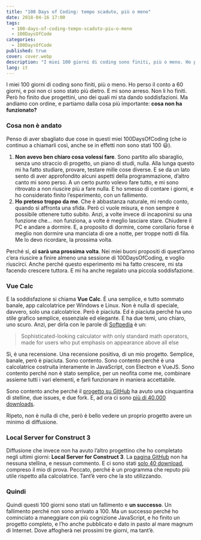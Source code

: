 ```yaml
---
title: "100 Days of Coding: tempo scaduto, più o meno"
date: 2018-04-16 17:00
tags:
  - 100-days-of-coding-tempo-scaduto-piu-o-meno
  - 100DaysOfCode
categories:
  - 100DaysOfCode
published: true
cover: cover.webp
description: "I miei 100 giorni di coding sono finiti, più o meno. Ho perso il conto a 60 giorni, e poi non ci sono stato più dietro. E mi sono arreso. Non li ho finiti. Però ho finito due progettini, uno dei quali mi sta dando soddisfazioni. Ma andiamo con ordine, e partiamo dalla cosa più importante: cosa non ha funzionato?"
lang: it
---
```

I miei 100 giorni di coding sono finiti, più o meno. Ho perso il conto a 60 giorni, e poi non ci sono stato più dietro. E mi sono arreso. Non li ho finiti. Però ho finito due progettini, uno dei quali mi sta dando soddisfazioni. Ma andiamo con ordine, e partiamo dalla cosa più importante: **cosa non ha funzionato?**

### Cosa non è andato

Penso di aver sbagliato due cose in questi miei 100DaysOfCoding (che io continuo a chiamarli così, anche se in effetti non sono stati 100 :smiley:).

  1. **Non avevo ben chiaro cosa volessi fare**. Sono partito allo sbaraglio, senza uno straccio di progetto, un piano di studi, nulla. Alla lunga questo mi ha fatto studiare, provare, testare mille cose diverse. E se da un lato sento di aver approfondito alcuni aspetti della programmazione, d’altro canto mi sono perso. A un certo punto volevo fare tutto, e mi sono ritrovato a non riuscire più a fare nulla. E ho smesso di contare i giorni, e ho considerato finito l’esperimento, con un fallimento.
  2. **Ho preteso troppo da me**. Che è abbastanza naturale, mi rendo conto, quando si affronta una sfida. Però ci vuole misura, e non sempre è possibile ottenere tutto subito. Anzi, a volte invece di incaponirsi su una funzione che… non funziona, a volte è meglio lasciare stare. Chiudere il PC e andare a dormire. E, a proposito di dormire, come corollario forse è meglio non dormire una manciata di ore a notte, per troppe notti di fila. Me lo devo ricordare, la prossima volta.

Perché sì, **ci sarà una prossima volta**. Nei miei buoni propositi di quest’anno c’era riuscire a finire almeno una sessione di 100DaysOfCoding, e voglio riuscirci. Anche perché questo esperimento mi ha fatto crescere, mi sta facendo crescere tuttora. E mi ha anche regalato una piccola soddisfazione.

### Vue Calc

E la soddisfazione si chiama **Vue Calc**. È una semplice, e tutto sommato banale, app calcolatrice per Windows e Linux. Non è nulla di speciale, davvero, solo una calcolatrice. Però è piaciuta. Ed è piaciuta perché ha uno stile grafico semplice, essenziale ed elegante. E ha due temi, uno chiaro, uno scuro. Anzi, per dirla con le parole di [Softpedia](https://www.softpedia.com/get/PORTABLE-SOFTWARE/Office/Calendar-Organizers/Vue-Calc.shtml) è un:

> Sophisticated-looking calculator with only standard math operators, made for users who put emphasis on appearance above all else

Sì, è una recensione. Una recensione positiva, di un mio progetto. Semplice, banale, però è piaciuta. Sono contento. Sono contento perché è una calcolatrice costruita interamente in JavaScript, con Electron e VueJS. Sono contento perché non è stato semplice, per un neofita come me, combinare assieme tutti i vari elementi, e farli funzionare in maniera accettabile.

Sono contento anche perché il [progetto su GitHub](https://github.com/el3um4s/vue-calc) ha avuto una cinquantina di stelline, due issues, e due fork. E, ad ora ci sono [più di 40.000 downloads](https://somsubhra.com/github-release-stats/?username=el3um4s&repository=vue-calc).

Ripeto, non è nulla di che, però è bello vedere un proprio progetto avere un minimo di diffusione.

### Local Server for Construct 3

Diffusione che invece non ha avuto l’altro progettino che ho completato negli ultimi giorni: **Local Server for Construct 3**. La [pagina GitHub](https://github.com/el3um4s/local-server-for-construct-3) non ha nessuna stellina, e nessun commento. E ci sono stati [solo 40 download](https://somsubhra.com/github-release-stats/?username=el3um4s&repository=local-server-for-construct-3), compreso il mio di prova. Peccato, perché è un programma che reputo più utile rispetto alla calcolatrice. Tant’è vero che la sto utilizzando.

### Quindi

Quindi questi 100 giorni sono stati un fallimento e **un successo**. Un fallimento perché non sono arrivato a 100. Ma un successo perché ho cominciato a maneggiare con più cognizione JavaScript, e ho finito un progetto completo, e l’ho anche pubblicato e dato in pasto al mare magnum di Internet. Dove affogherà nei prossimi tre giorni, ma tant’è.
